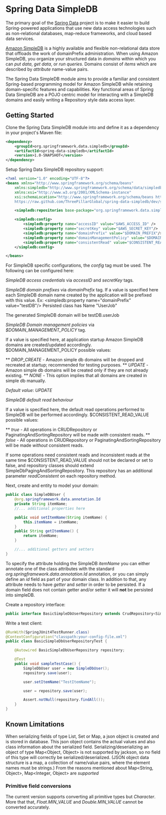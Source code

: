 # Spring Data SimpleDB #

The primary goal of the [Spring Data](http://www.springsource.org/spring-data) project is to make it easier to build Spring-powered applications that use new data access technologies such as non-relational databases, map-reduce frameworks, and cloud based data services.

[Amazon SimpleDB](http://aws.amazon.com/simpledb) is a highly available and flexible non-relational data store that offloads the work of domainPrefix administration. When using Amazon SimpleDB, you organize your structured data in *domains* within which you can _put data_, _get data_, or _run queries_. Domains consist of *items* which are described by *attribute* name-value pairs.

The Spring Data SimpleDB module aims to provide a familiar and consistent Spring-based programming model for Amazon SimpleDB while retaining domain-specific features and capabilities. Key functional areas of Spring Data SimpleDB are a POJO centric model for interacting with a SimpleDB domains and easily writing a Repository style data access layer.

## Getting Started ##

Clone the Spring Data SimpleDB module into and define it as a dependency in your project's Maven file:

```xml
<dependency>
    <groupId>org.springframework.data.simpledb</groupId>
    <artifactId>spring-data-simpledb</artifactId>
    <version>1.0-SNAPSHOT</version>
</dependency>
```

Setup Spring Data SimpleDB repository support:

```xml
<?xml version="1.0" encoding="UTF-8"?>
<beans xmlns="http://www.springframework.org/schema/beans"
	xmlns:simpledb="http://www.springframework.org/schema/data/simpledb"
	xmlns:xsi="http://www.w3.org/2001/XMLSchema-instance"
	xsi:schemaLocation="http://www.springframework.org/schema/beans http://www.springframework.org/schema/beans/spring-beans.xsd
    https://raw.github.com/ThreePillarGlobal/spring-data-simpledb/dev/spring-data-simpledb-impl/src/main/resources/META-INF/spring-simpledb.xsd?login=cmester&amp;token=0e3a2a9b21a0daa3044b09c3ecdd59d4">

    <simpledb:repositories base-package="org.springframework.data.simpledb.sample.simpledb.repository" />

    <simpledb:config>
        <simpledb:property name="accessID" value="$AWS_ACCESS_ID" />
        <simpledb:property name="secretKey" value="$AWS_SECRET_KEY"/>
        <simpledb:property name="domainPrefix" value="$DOMAIN_PREFIX"/>
        <simpledb:property name="domainManagementPolicy" value="$DOMAIN_MANAGEMENT_POLICY"/>
        <simpledb:property name="consistentRead" value="$CONSISTENT_READ_VALUE"/>
    </simpledb:config>

</beans>
```

For SimpleDB specific configurations,  the _config_ tag must be used.
The following can be configured here:

*SimpleDB access credentials* via _accessID_ and _secretKey_ tags.

*SimpleDB domain prefixes* via _domainPrefix_ tag.
If a value is specified here each SimpleDB domain name created by the application will be prefixed with this value.
Ex:
<simpledb:property name="domainPrefix" value="testDB"/>
Persisted class has Name "UserJob"

The generated SimpleDB domain will be testDB.userJob

*SimpleDB Domain management policies* via _$DOMAIN_MANAGEMENT_POLICY_ tag.

If a value is specified here, at application startup Amazon SimpleDB domains are created/updated accordingly.
$DOMAIN_MANAGEMENT_POLICY possible values:

** *DROP_CREATE*	-  Amazon simple db domains will be dropped and recreated at startup; recommended for testing purposes.
** *UPDATE*	        -  Amazon simple db domains will be created only if they are not already existing.
** *NONE*            -  This option implies that all domains are created in simple db manually.

_Default value_: *UPDATE*

*SimpleDB default read behaviour*

If a value is specified here, the default read operations performed to SimpleDB will be performed accordingly.
$CONSISTENT_READ_VALUE possible values:

 ** *true* - All operations in CRUDRepository or PaginatingAndSortingRepository will be made *with* consistent reads.
 ** *false* - All operations in CRUDRepository or PaginatingAndSortingRepository will be made *without* consistent reads.

If some operations need consistent reads and inconsistent reads at the same time  $CONSISTENT_READ_VALUE should not be declared or set to false,
and repository classes should extend SimpleDbPagingAndSortingRepository.
This repository has an additional parameter _readConsistent_ on each repository method.


Next, create and entity to model your domain:

```java
public class SimpleDBUser {
    @org.springframework.data.annotation.Id
    private String itemName;
    //... additional properties here

    public void setItemName(String itemName) {
        this.itemName = itemName;
    }
    public String getItemName() {
        return itemName;
    }

    //... additional getters and setters
}
```


To specify the attribute holding the SimpleDB *itemName* you can either annotate one of the class attributes with the standard *org.springframework.data.annotation.Id* annotation, or you can simply define an *id* field as part of your domain class.
In addition to that, any attribute needs to have _getter_ and _setter_ in order to be persisted.
If a domain field does not contain getter and/or setter it will **not** be persisted into simpleDB.

Create a repository interface:

```java
public interface BasicSimpleDbUserRepository extends CrudRepository<SimpleDbUser, String> { }
```

Write a test client:

```java
@RunWith(SpringJUnit4TestRunner.class)
@ContextConfiguration("classpath:your-config-file.xml")
public class BasicSimpleDbUserRepositoryTest {

    @Autowired BasicSimpleDbUserRepository repository;

    @Test
    public void sampleTestCase() {
        SimpleDbUser user = new SimpleDbUser();
        repository.save(user);

        user.setItemName("TestItemName");

        user = repository.save(user);

        Assert.notNull(repository.findAll());
    }
}
```

## Known Limitations ##
When serializing fields of type List, Set or Map, a json object is created and is stored in database.
This json object contains the actual values and also class information about the serialized field.
Serializing/deserializing an object of type Map<Object, Object> is not supported by jackson, so no field of this type will correctly be serialized/deserialized.
(JSON object data structure is a map, a collection of name/value pairs, where the element names must be strings.)
From the reasons mentioned about Map<String, Object>, Map<Integer, Object> are *supported*


### Primitive field conversions ###
The current version supports converting all primitive types but *Character*. More that that, *Float.MIN_VALUE* and *Double.MIN_VALUE* cannot be converted accurately.